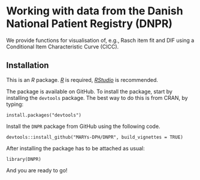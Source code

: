 # Working with data from the Danish National Patient Registry (DNPR)

We provide functions for visualisation of, e.g., Rasch item fit and DIF using a Conditional Item Characteristic Curve (CICC). 

## Installation

This is an *R* package. [*R*](https://www.r-project.org/) is required,
[*RStudio*](https://www.rstudio.com/) is recommended.


The package is available on GitHub. To install the package, start by installing the `devtools` package. The best way to do this is from CRAN, by typing:

```{}
install.packages("devtools")
```

Install the `DNPR` package from GitHub using the following code.

```{}
devtools::install_github("MARYs-DPH/DNPR", build_vignettes = TRUE)
```

After installing the package has to be attached as usual:

```{}
library(DNPR)
```

And you are ready to go!
